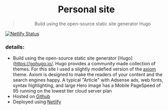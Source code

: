 <div align="center">
    <h1>Personal site</h1>
    <blockquote>
        <p>Build using the open-source static site generator Hugo </p>
    </blockquote>
</div>

[![Netlify Status](https://api.netlify.com/api/v1/badges/6f22976b-a07f-404e-b590-43a8bd806e94/deploy-status)](https://app.netlify.com/sites/jan-adriaan-stevens/deploys)

### details:
- Build using the open-source static site generator [Hugo](https://gohugo.io/. Hugo provides a community made collection of themes. For this site I used a slightly modefied version of the [axiom](https://www.netlify.com/) theme. Axiom is designed to make the readers of your content and the search engines happy. A typical "Article" with Adsense ads, web fonts, syntax highlighting, and large Hero image has a Mobile PageSpeed of 95 running on the lowest tier cloud server plan
- Hosted on [Github](https://github.com/)
- Deployed using [Netlify](https://www.netlify.com/)

